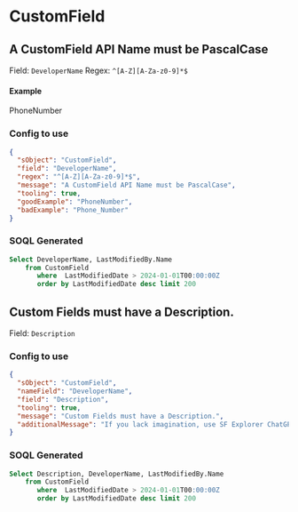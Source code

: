 # CustomField
## A CustomField API Name must be PascalCase
Field: `DeveloperName`
Regex: `^[A-Z][A-Za-z0-9]*$`  
#### Example
PhoneNumber  
### Config to use
```json
{
  "sObject": "CustomField",
  "field": "DeveloperName",
  "regex": "^[A-Z][A-Za-z0-9]*$",
  "message": "A CustomField API Name must be PascalCase",
  "tooling": true,
  "goodExample": "PhoneNumber",
  "badExample": "Phone_Number"
}
```

### SOQL Generated
```sql
Select DeveloperName, LastModifiedBy.Name
    from CustomField
       where  LastModifiedDate > 2024-01-01T00:00:00Z  
       order by LastModifiedDate desc limit 200
```

## Custom Fields must have a Description.
Field: `Description`

### Config to use
```json
{
  "sObject": "CustomField",
  "nameField": "DeveloperName",
  "field": "Description",
  "tooling": true,
  "message": "Custom Fields must have a Description.",
  "additionalMessage": "If you lack imagination, use SF Explorer ChatGPT native integration to generate it!"
}
```

### SOQL Generated
```sql
Select Description, DeveloperName, LastModifiedBy.Name
    from CustomField
       where  LastModifiedDate > 2024-01-01T00:00:00Z  
       order by LastModifiedDate desc limit 200
```

